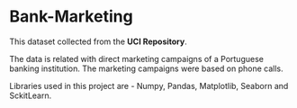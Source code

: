 # Bank-Marketing

This dataset collected from the **UCI Repository**.

The data is related with direct marketing campaigns of a Portuguese banking institution. The marketing campaigns were based on phone calls.

Libraries used in this project are - Numpy, Pandas, Matplotlib, Seaborn and SckitLearn. 



